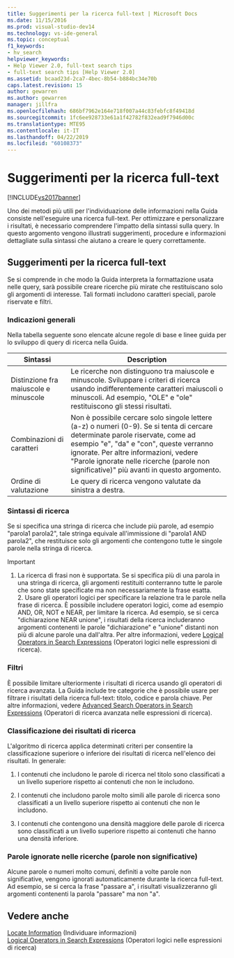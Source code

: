 ```yaml
---
title: Suggerimenti per la ricerca full-text | Microsoft Docs
ms.date: 11/15/2016
ms.prod: visual-studio-dev14
ms.technology: vs-ide-general
ms.topic: conceptual
f1_keywords:
- hv_search
helpviewer_keywords:
- Help Viewer 2.0, full-text search tips
- full-text search tips [Help Viewer 2.0]
ms.assetid: bcaad23d-2ca7-4bec-8b54-b884bc34e70b
caps.latest.revision: 15
author: gewarren
ms.author: gewarren
manager: jillfra
ms.openlocfilehash: 686bf7962e164e718f007a44c83febfc8f49418d
ms.sourcegitcommit: 1fc6ee928733e61a1f42782f832ead9f7946d00c
ms.translationtype: MTE95
ms.contentlocale: it-IT
ms.lasthandoff: 04/22/2019
ms.locfileid: "60108373"
---
```

# <a name="full-text-search-tips"></a>Suggerimenti per la ricerca full-text
[!INCLUDE[vs2017banner](../includes/vs2017banner.md)]

Uno dei metodi più utili per l'individuazione delle informazioni nella Guida consiste nell'eseguire una ricerca full-text. Per ottimizzare e personalizzare i risultati, è necessario comprendere l'impatto della sintassi sulla query. In questo argomento vengono illustrati suggerimenti, procedure e informazioni dettagliate sulla sintassi che aiutano a creare le query correttamente.  
  
## <a name="full-text-search-tips"></a>Suggerimenti per la ricerca full-text  
 Se si comprende in che modo la Guida interpreta la formattazione usata nelle query, sarà possibile creare ricerche più mirate che restituiscano solo gli argomenti di interesse. Tali formati includono caratteri speciali, parole riservate e filtri.  
  
### <a name="general-guidelines"></a>Indicazioni generali  
 Nella tabella seguente sono elencate alcune regole di base e linee guida per lo sviluppo di query di ricerca nella Guida.  
  
|Sintassi|Description|  
|------------|-----------------|  
|Distinzione fra maiuscole e minuscole|Le ricerche non distinguono tra maiuscole e minuscole. Sviluppare i criteri di ricerca usando indifferentemente caratteri maiuscoli o minuscoli. Ad esempio, "OLE" e "ole" restituiscono gli stessi risultati.|  
|Combinazioni di caratteri|Non è possibile cercare solo singole lettere (a-z) o numeri (0-9). Se si tenta di cercare determinate parole riservate, come ad esempio "e", "da" e "con", queste verranno ignorate. Per altre informazioni, vedere "Parole ignorate nelle ricerche (parole non significative)" più avanti in questo argomento.|  
|Ordine di valutazione|Le query di ricerca vengono valutate da sinistra a destra.|  
  
### <a name="search-syntax"></a>Sintassi di ricerca  
 Se si specifica una stringa di ricerca che include più parole, ad esempio "parola1 parola2", tale stringa equivale all'immissione di "parola1 AND parola2", che restituisce solo gli argomenti che contengono tutte le singole parole nella stringa di ricerca.  
  
> [!IMPORTANT]
> 1. La ricerca di frasi non è supportata. Se si specifica più di una parola in una stringa di ricerca, gli argomenti restituiti conterranno tutte le parole che sono state specificate ma non necessariamente la frase esatta.  
>    2. Usare gli operatori logici per specificare la relazione tra le parole nella frase di ricerca. È possibile includere operatori logici, come ad esempio AND, OR, NOT e NEAR, per limitare la ricerca. Ad esempio, se si cerca "dichiarazione NEAR unione", i risultati della ricerca includeranno argomenti contenenti le parole "dichiarazione" e "unione" distanti non più di alcune parole una dall'altra. Per altre informazioni, vedere [Logical Operators in Search Expressions](../ide/logical-operators-in-search-expressions.md) (Operatori logici nelle espressioni di ricerca).  
  
### <a name="filters"></a>Filtri  
 È possibile limitare ulteriormente i risultati di ricerca usando gli operatori di ricerca avanzata. La Guida include tre categorie che è possibile usare per filtrare i risultati della ricerca full-text: titolo, codice e parola chiave. Per altre informazioni, vedere [Advanced Search Operators in Search Expressions](../ide/advanced-search-operators-in-search-expressions.md) (Operatori di ricerca avanzata nelle espressioni di ricerca).  
  
### <a name="ranking-of-search-results"></a>Classificazione dei risultati di ricerca  
 L'algoritmo di ricerca applica determinati criteri per consentire la classificazione superiore o inferiore dei risultati di ricerca nell'elenco dei risultati. In generale:  
  
1. I contenuti che includono le parole di ricerca nel titolo sono classificati a un livello superiore rispetto ai contenuti che non le includono.  
  
2. I contenuti che includono parole molto simili alle parole di ricerca sono classificati a un livello superiore rispetto ai contenuti che non le includono.  
  
3. I contenuti che contengono una densità maggiore delle parole di ricerca sono classificati a un livello superiore rispetto ai contenuti che hanno una densità inferiore.  
  
### <a name="words-ignored-in-searches-stop-words"></a>Parole ignorate nelle ricerche (parole non significative)  
 Alcune parole o numeri molto comuni, definiti a volte parole non significative, vengono ignorati automaticamente durante la ricerca full-text. Ad esempio, se si cerca la frase "passare a", i risultati visualizzeranno gli argomenti contenenti la parola "passare" ma non "a".  
  
## <a name="see-also"></a>Vedere anche  
 [Locate Information](../ide/locate-information.md)  (Individuare informazioni)  
 [Logical Operators in Search Expressions](../ide/logical-operators-in-search-expressions.md) (Operatori logici nelle espressioni di ricerca)
